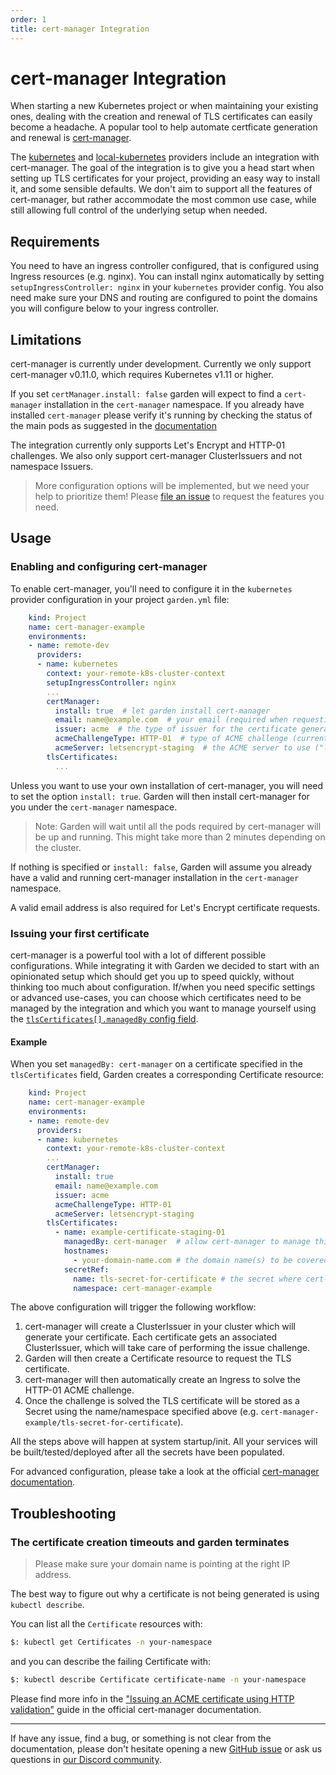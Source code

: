 ```yaml
---
order: 1
title: cert-manager Integration
---
```


# cert-manager Integration

When starting a new Kubernetes project or when maintaining your existing ones, dealing with the creation and renewal of TLS certificates can easily become a headache. A popular tool to help automate certficate generation and renewal is [cert-manager](https://github.com/jetstack/cert-manager).

The [kubernetes](../guides/remote-kubernetes.md) and [local-kubernetes](../guides/local-kubernetes.md) providers include an integration with cert-manager. The goal of the integration is to give you a head start when setting up TLS certificates for your project, providing an easy way to install it, and some sensible defaults.
We don't aim to support all the features of cert-manager, but rather accommodate the most common use case, while still allowing full control of the underlying setup when needed.

## Requirements

You need to have an ingress controller configured, that is configured using Ingress resources (e.g. nginx). You can install nginx automatically by setting `setupIngressController: nginx` in your `kubernetes` provider config.
You also need make sure your DNS and routing are configured to point the domains you will configure below to your ingress controller.

## Limitations

cert-manager is currently under development. Currently we only support cert-manager v0.11.0, which requires Kubernetes v1.11 or higher.

If you set `certManager.install: false` garden will expect to find a `cert-manager` installation in the `cert-manager` namespace.
If you already have installed `cert-manager` please verify it's running by checking the status of the main pods as suggested in the [documentation](https://cert-manager.io/docs/installation/verify/)

The integration currently only supports Let's Encrypt and HTTP-01 challenges. We also only support cert-manager ClusterIssuers and not namespace Issuers.

> More configuration options will be implemented, but we need your help to prioritize them! Please [file an issue](https://github.com/garden-io/garden/issues) to request the features you need.

## Usage

### Enabling and configuring cert-manager

To enable cert-manager, you'll need to configure it in the `kubernetes` provider configuration in your project `garden.yml` file:

```yaml
    kind: Project
    name: cert-manager-example
    environments:
    - name: remote-dev
      providers:
      - name: kubernetes
        context: your-remote-k8s-cluster-context
        setupIngressController: nginx
        ...
        certManager:
          install: true  # let garden install cert-manager
          email: name@example.com  # your email (required when requesting Let's Encrypt certificates)
          issuer: acme  # the type of issuer for the certificate generation (currently only Let's Encrypt ACME is supported)
          acmeChallengeType: HTTP-01  # type of ACME challenge (currently only "HTTP-01" is supported)
          acmeServer: letsencrypt-staging  # the ACME server to use ("letsencrypt-staging" or "letsencrypt-prod")
        tlsCertificates:
          ...
```

Unless you want to use your own installation of cert-manager, you will need to set the option `install: true`. Garden will then install cert-manager for you under the `cert-manager` namespace.
> Note: Garden will wait until all the pods required by cert-manager will be up and running. This might take more than 2 minutes depending on the cluster.

If nothing is specified or `install: false`, Garden will assume you already have a valid and running cert-manager installation in the `cert-manager` namespace.

A valid email address is also required for Let's Encrypt certificate requests.

### Issuing your first certificate

cert-manager is a powerful tool with a lot of different possible configurations. While integrating it with Garden we decided to start with an opinionated setup which should get you up to speed quickly, without thinking too much about configuration.
If/when you need specific settings or advanced use-cases, you can choose which certificates need to be managed by the integration and which you want to manage yourself using the [`tlsCertificates[].managedBy` config field](../reference/providers/kubernetes.md#providerstlscertificatesmanagedby).

#### Example

When you set `managedBy: cert-manager` on a certificate specified in the `tlsCertificates` field, Garden creates a corresponding Certificate resource:

```yaml
    kind: Project
    name: cert-manager-example
    environments:
    - name: remote-dev
      providers:
      - name: kubernetes
        context: your-remote-k8s-cluster-context
        ...
        certManager:
          install: true
          email: name@example.com
          issuer: acme
          acmeChallengeType: HTTP-01
          acmeServer: letsencrypt-staging
        tlsCertificates:
          - name: example-certificate-staging-01
            managedBy: cert-manager  # allow cert-manager to manage this certificate
            hostnames:
              - your-domain-name.com # the domain name(s) to be covered by the certificate
            secretRef:
              name: tls-secret-for-certificate # the secret where cert-manager will store the TLS certificate once it's generated
              namespace: cert-manager-example
```

The above configuration will trigger the following workflow:

1. cert-manager will create a ClusterIssuer in your cluster which will generate your certificate. Each certificate gets an associated ClusterIssuer, which will take care of performing the issue challenge.
2. Garden will then create a Certificate resource to request the TLS certificate.
3. cert-manager will then automatically create an Ingress to solve the HTTP-01 ACME challenge.
4. Once the challenge is solved the TLS certificate will be stored as a Secret using the name/namespace specified above (e.g. `cert-manager-example/tls-secret-for-certificate`).

All the steps above will happen at system startup/init. All your services will be built/tested/deployed after all the secrets have been populated.

For advanced configuration, please take a look at the official [cert-manager documentation](https://cert-manager.io/docs/usage/).

## Troubleshooting

### The certificate creation timeouts and garden terminates

> Please make sure your domain name is pointing at the right IP address.

The best way to figure out why a certificate is not being generated is using `kubectl describe`.

You can list all the `Certificate` resources with:

```sh
$: kubectl get Certificates -n your-namespace
```

and you can describe the failing Certificate with:

```sh
$: kubectl describe Certificate certificate-name -n your-namespace
```

Please find more info in the ["Issuing an ACME certificate using HTTP validation"](https://cert-manager.io/docs/tutorials/acme/http-validation/#issuing-an-acme-certificate-using-http-validation) guide in the official cert-manager documentation.

---
If have any issue, find a bug, or something is not clear from the documentation, please don't hesitate opening a new [GitHub issue](https://github.com/garden-io/garden/issues/new?template=BUG_REPORT.md) or ask us questions in [our Discord community](https://discord.gg/gxeuDgp6Xt).
